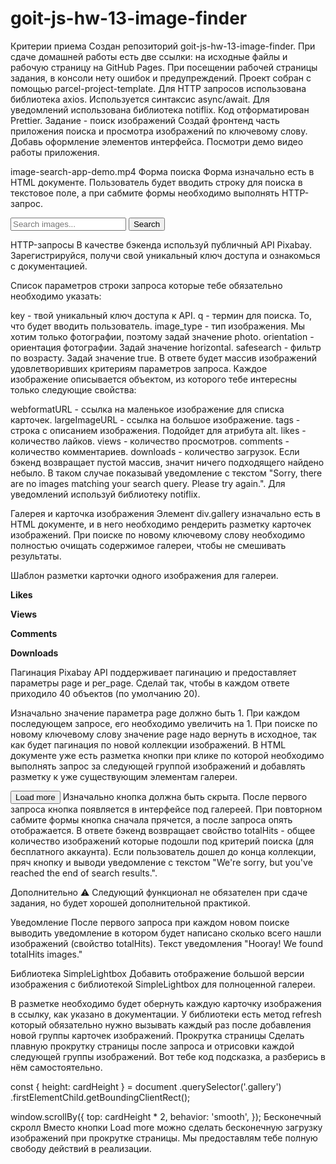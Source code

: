 # goit-js-hw-13-image-finder

Критерии приема Создан репозиторий goit-js-hw-13-image-finder. При сдаче домашней работы есть две
ссылки: на исходные файлы и рабочую страницу на GitHub Pages. При посещении рабочей страницы
задания, в консоли нету ошибок и предупреждений. Проект собран с помощью parcel-project-template.
Для HTTP запросов использована библиотека axios. Используется синтаксис async/await. Для уведомлений
использована библиотека notiflix. Код отформатирован Prettier. Задание - поиск изображений Создай
фронтенд часть приложения поиска и просмотра изображений по ключевому слову. Добавь оформление
элементов интерфейса. Посмотри демо видео работы приложения.

image-search-app-demo.mp4 Форма поиска Форма изначально есть в HTML документе. Пользователь будет
вводить строку для поиска в текстовое поле, а при сабмите формы необходимо выполнять HTTP-запрос.

<form class="search-form" id="search-form">
  <input
    type="text"
    name="searchQuery"
    autocomplete="off"
    placeholder="Search images..."
  />
  <button type="submit">Search</button>
</form>
HTTP-запросы
В качестве бэкенда используй публичный API Pixabay. Зарегистрируйся, получи свой уникальный ключ доступа и ознакомься с документацией.

Список параметров строки запроса которые тебе обязательно необходимо указать:

key - твой уникальный ключ доступа к API. q - термин для поиска. То, что будет вводить пользователь.
image_type - тип изображения. Мы хотим только фотографии, поэтому задай значение photo.
orientation - ориентация фотографии. Задай значение horizontal. safesearch - фильтр по возрасту.
Задай значение true. В ответе будет массив изображений удовлетворивших критериям параметров запроса.
Каждое изображение описывается объектом, из которого тебе интересны только следующие свойства:

webformatURL - ссылка на маленькое изображение для списка карточек. largeImageURL - ссылка на
большое изображение. tags - строка с описанием изображения. Подойдет для атрибута alt. likes -
количество лайков. views - количество просмотров. comments - количество комментариев. downloads -
количество загрузок. Если бэкенд возвращает пустой массив, значит ничего подходящего найдено небыло.
В таком случае показывай уведомление с текстом "Sorry, there are no images matching your search
query. Please try again.". Для уведомлений используй библиотеку notiflix.

Галерея и карточка изображения Элемент div.gallery изначально есть в HTML документе, и в него
необходимо рендерить разметку карточек изображений. При поиске по новому ключевому слову необходимо
полностью очищать содержимое галереи, чтобы не смешивать результаты.

<div class="gallery">
  <!-- Карточки изображений -->
</div>
Шаблон разметки карточки одного изображения для галереи.

<div class="photo-card">
  <img src="" alt="" loading="lazy" />
  <div class="info">
    <p class="info-item">
      <b>Likes</b>
    </p>
    <p class="info-item">
      <b>Views</b>
    </p>
    <p class="info-item">
      <b>Comments</b>
    </p>
    <p class="info-item">
      <b>Downloads</b>
    </p>
  </div>
</div>
Пагинация
Pixabay API поддерживает пагинацию и предоставляет параметры page и per_page. Сделай так, чтобы в каждом ответе приходило 40 объектов (по умолчанию 20).

Изначально значение параметра page должно быть 1. При каждом последующем запросе, его необходимо
увеличить на 1. При поиске по новому ключевому слову значение page надо вернуть в исходное, так как
будет пагинация по новой коллекции изображений. В HTML документе уже есть разметка кнопки при клике
по которой необходимо выполнять запрос за следующей группой изображений и добавлять разметку к уже
существующим элементам галереи.

<button type="button" class="load-more">Load more</button> Изначально кнопка должна быть скрыта.
После первого запроса кнопка появляется в интерфейсе под галереей. При повторном сабмите формы
кнопка сначала прячется, а после запроса опять отображается. В ответе бэкенд возвращает свойство
totalHits - общее количество изображений которые подошли под критерий поиска (для бесплатного
аккаунта). Если пользователь дошел до конца коллекции, пряч кнопку и выводи уведомление с текстом
"We're sorry, but you've reached the end of search results.".

Дополнительно ⚠️ Следующий функционал не обязателен при сдаче задания, но будет хорошей
дополнительной практикой.

Уведомление После первого запроса при каждом новом поиске выводить уведомление в котором будет
написано сколько всего нашли изображений (свойство totalHits). Текст уведомления "Hooray! We found
totalHits images."

Библиотека SimpleLightbox Добавить отображение большой версии изображения с библиотекой
SimpleLightbox для полноценной галереи.

В разметке необходимо будет обернуть каждую карточку изображения в ссылку, как указано в
документации. У библиотеки есть метод refresh который обязательно нужно вызывать каждый раз после
добавления новой группы карточек изображений. Прокрутка страницы Сделать плавную прокрутку страницы
после запроса и отрисовки каждой следующей группы изображений. Вот тебе код подсказка, а разберись в
нём самостоятельно.

const { height: cardHeight } = document .querySelector('.gallery')
.firstElementChild.getBoundingClientRect();

window.scrollBy({ top: cardHeight \* 2, behavior: 'smooth', }); Бесконечный скролл Вместо кнопки
Load more можно сделать бесконечную загрузку изображений при прокрутке страницы. Мы предоставлям
тебе полную свободу действий в реализации.
